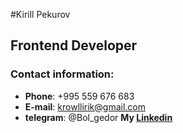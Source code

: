 #Kirill Pekurov

## Frontend Developer

### Contact information:

- **Phone**: +995 559 676 683
- **E-mail**: krowllirik@gmail.com
- **telegram**: @Bol_gedor
**My [Linkedin](https://www.linkedin.com/in/kirill-pekurov-190526241/)**